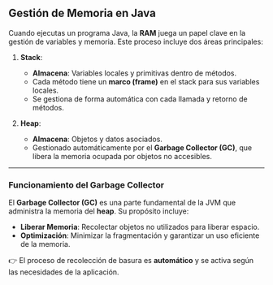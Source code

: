 ## Gestión de Memoria en Java

Cuando ejecutas un programa Java, la **RAM** juega un papel clave en la gestión de variables y memoria. Este proceso incluye dos áreas principales:

1. **Stack**:
    - **Almacena**: Variables locales y primitivas dentro de métodos.
    - Cada método tiene un **marco (frame)** en el stack para sus variables locales.
    - Se gestiona de forma automática con cada llamada y retorno de métodos.

2. **Heap**:
    - **Almacena**: Objetos y datos asociados.
    - Gestionado automáticamente por el **Garbage Collector (GC)**, que libera la memoria ocupada por objetos no accesibles.

---

### Funcionamiento del Garbage Collector

El **Garbage Collector (GC)** es una parte fundamental de la JVM que administra la memoria del **heap**. Su propósito incluye:

- **Liberar Memoria**: Recolectar objetos no utilizados para liberar espacio.
- **Optimización**: Minimizar la fragmentación y garantizar un uso eficiente de la memoria.

👉 El proceso de recolección de basura es **automático** y se activa según las necesidades de la aplicación.
